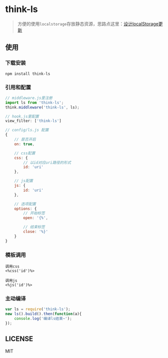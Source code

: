 # think-ls

> 方便的使用`localstorage`存放静态资源，思路点这里：[设计localStorage更新](https://xuexb.com/html/286.html)

## 使用

### 下载安装

```
npm install think-ls
```

### 引用和配置

```js
// middleware.js里注册
import ls from 'think-ls';
think.middleware('think-ls', ls);

// hook.js里配置
view_filter: ['think-ls']

// config/ls.js 配置
{
    // 是否开启
    on: true,

    // css配置
    css: {
        // 以id对应uri路径的形式
        id: 'uri'
    },

    // js配置
    js: {
        id: 'uri'
    },

    // 选项配置
    options: {
        // 开始标签
        open: '{%',

        // 结束标签
        close: '%}'
    }
}
```

### 模板调用

```
调用css
<%css('id')%>

调用js
<%js('id')%>
```

### 主动编译

```js
var ls = require('think-ls');
new ls().build().then(function(a){
    console.log('编译ls结束~');
});
```

## LICENSE

MIT
